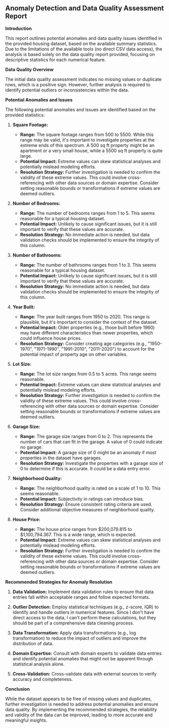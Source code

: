 ## Anomaly Detection and Data Quality Assessment Report

**Introduction**

This report outlines potential anomalies and data quality issues identified in the provided housing dataset, based on the available summary statistics. Due to the limitations of the available tools (no direct CSV data access), the analysis is based solely on the data quality report provided, focusing on descriptive statistics for each numerical feature.

**Data Quality Overview**

The initial data quality assessment indicates no missing values or duplicate rows, which is a positive sign. However, further analysis is required to identify potential outliers or inconsistencies within the data.

**Potential Anomalies and Issues**

The following potential anomalies and issues are identified based on the provided statistics:

1.  **Square Footage:**
    *   **Range:** The square footage ranges from 500 to 5500. While this range may be valid, it's important to investigate properties at the extreme ends of this spectrum. A 500 sq ft property might be an apartment or a very small house, while a 5500 sq ft property is quite large.
    *   **Potential Impact:** Extreme values can skew statistical analyses and potentially mislead modeling efforts.
    *   **Resolution Strategy:** Further investigation is needed to confirm the validity of these extreme values. This could involve cross-referencing with other data sources or domain expertise. Consider setting reasonable bounds or transformations if extreme values are deemed outliers.

2.  **Number of Bedrooms:**
    *   **Range:** The number of bedrooms ranges from 1 to 5. This seems reasonable for a typical housing dataset.
    *   **Potential Impact:** Unlikely to cause significant issues, but it is still important to verify that these values are accurate.
    *   **Resolution Strategy:** No immediate action is needed, but data validation checks should be implemented to ensure the integrity of this column.

3.  **Number of Bathrooms:**
    *   **Range:** The number of bathrooms ranges from 1 to 3. This seems reasonable for a typical housing dataset.
    *   **Potential Impact:** Unlikely to cause significant issues, but it is still important to verify that these values are accurate.
    *   **Resolution Strategy:** No immediate action is needed, but data validation checks should be implemented to ensure the integrity of this column.

4.  **Year Built:**
    *   **Range:** The year built ranges from 1950 to 2020. This range is plausible, but it's important to consider the context of the dataset.
    *   **Potential Impact:** Older properties (e.g., those built before 1960) may have different characteristics than newer properties, which could influence house prices.
    *   **Resolution Strategy:** Consider creating age categories (e.g., "1950-1970", "1971-1990", "1991-2010", "2011-2020") to account for the potential impact of property age on other variables.

5.  **Lot Size:**
    *   **Range:** The lot size ranges from 0.5 to 5 acres. This range seems reasonable.
    *   **Potential Impact:** Extreme values can skew statistical analyses and potentially mislead modeling efforts.
    *   **Resolution Strategy:** Further investigation is needed to confirm the validity of these extreme values. This could involve cross-referencing with other data sources or domain expertise. Consider setting reasonable bounds or transformations if extreme values are deemed outliers.

6.  **Garage Size:**
    *   **Range:** The garage size ranges from 0 to 2. This represents the number of cars that can fit in the garage. A value of 0 could indicate no garage.
    *   **Potential Impact:** A garage size of 0 might be an anomaly if most properties in the dataset have garages.
    *   **Resolution Strategy:** Investigate the properties with a garage size of 0 to determine if this is accurate. It could be a data entry error.

7.  **Neighborhood Quality:**
    *   **Range:** The neighborhood quality is rated on a scale of 1 to 10. This seems reasonable.
    *   **Potential Impact:** Subjectivity in ratings can introduce bias.
    *   **Resolution Strategy:** Ensure consistent rating criteria are used. Consider additional objective measures of neighborhood quality.

8.  **House Price:**
    *   **Range:** The house price ranges from $200,079.815 to $1,100,794.367. This is a wide range, which is expected.
    *   **Potential Impact:** Extreme values can skew statistical analyses and potentially mislead modeling efforts.
    *   **Resolution Strategy:** Further investigation is needed to confirm the validity of these extreme values. This could involve cross-referencing with other data sources or domain expertise. Consider setting reasonable bounds or transformations if extreme values are deemed outliers.

**Recommended Strategies for Anomaly Resolution**

1.  **Data Validation:** Implement data validation rules to ensure that data entries fall within acceptable ranges and follow expected formats.

2.  **Outlier Detection:** Employ statistical techniques (e.g., z-score, IQR) to identify and handle outliers in numerical features. Since I don't have direct access to the data, I can't perform these calculations, but they should be part of a comprehensive data cleaning process.

3.  **Data Transformation:** Apply data transformations (e.g., log transformation) to reduce the impact of outliers and improve the distribution of data.

4.  **Domain Expertise:** Consult with domain experts to validate data entries and identify potential anomalies that might not be apparent through statistical analysis alone.

5.  **Cross-Validation:** Cross-validate data with external sources to verify accuracy and completeness.

**Conclusion**

While the dataset appears to be free of missing values and duplicates, further investigation is needed to address potential anomalies and ensure data quality. By implementing the recommended strategies, the reliability and validity of the data can be improved, leading to more accurate and meaningful insights.
